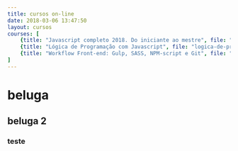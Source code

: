 ```yaml
---
title: cursos on-line
date: 2018-03-06 13:47:50
layout: cursos
courses: [
	{title: "Javascript completo 2018. Do iniciante ao mestre", file: "javascript-completo", price: 20.00, normalPrice: 114.99},
	{title: "Lógica de Programação com Javascript", file: "logica-de-programacao-com-javascript", price: 20.00, normalPrice: 129.99},
	{title: "Workflow Front-end: Gulp, SASS, NPM-script e Git", file: "workflow-frontend", price: 20.00, normalPrice: 189.99}
]
---
```


# beluga
## beluga 2
<h3>teste</h3>